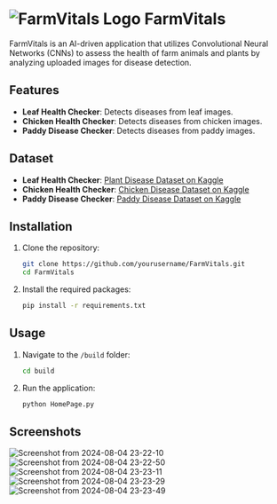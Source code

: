 # ![FarmVitals Logo](https://github.com/user-attachments/assets/652827ac-ed7f-4f6d-9ec4-3433669dd5ab) FarmVitals

FarmVitals is an AI-driven application that utilizes Convolutional Neural Networks (CNNs) to assess the health of farm animals and plants by analyzing uploaded images for disease detection.

## Features

- **Leaf Health Checker**: Detects diseases from leaf images.
- **Chicken Health Checker**: Detects diseases from chicken images.
- **Paddy Disease Checker**: Detects diseases from paddy images.

## Dataset

- **Leaf Health Checker**: [Plant Disease Dataset on Kaggle](https://www.kaggle.com/datasets/vasanthkumar14/plant-disease)
- **Chicken Health Checker**: [Chicken Disease Dataset on Kaggle](https://www.kaggle.com/datasets/sadmansakibmahi/chicken-diseases-classification-and-treatment/data)
- **Paddy Disease Checker**: [Paddy Disease Dataset on Kaggle](https://www.kaggle.com/competitions/paddy-disease-classification/data)

## Installation

1. Clone the repository:
    ```sh
    git clone https://github.com/yourusername/FarmVitals.git
    cd FarmVitals
    ```

2. Install the required packages:
    ```sh
    pip install -r requirements.txt
    ```

## Usage

1. Navigate to the `/build` folder:
    ```sh
    cd build
    ```

2. Run the application:
    ```sh
    python HomePage.py
    ```

## Screenshots

![Screenshot from 2024-08-04 23-22-10](https://github.com/user-attachments/assets/ab82b236-1920-42dd-adca-9472ffa3b9b3)
![Screenshot from 2024-08-04 23-22-50](https://github.com/user-attachments/assets/ae48d6cf-e3d5-4b1b-a33b-bd2d89dea225)
![Screenshot from 2024-08-04 23-23-11](https://github.com/user-attachments/assets/90bc7061-0b1a-452d-8509-37eaad371554)
![Screenshot from 2024-08-04 23-23-29](https://github.com/user-attachments/assets/12dd8429-d62a-4f52-8b3c-08081534343a)
![Screenshot from 2024-08-04 23-23-49](https://github.com/user-attachments/assets/539539cb-25b4-4f28-a867-1d73f63fa713)

